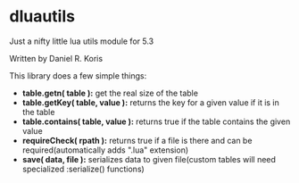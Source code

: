 # dluautils
Just a nifty little lua utils module for 5.3

Written by Daniel R. Koris

This library does a few simple things:
* __table.getn( table ):__ get the real size of the table
* __table.getKey( table, value ):__ returns the key for a given value if it is in the table
* __table.contains( table, value ):__ returns true if the table contains the given value
* __requireCheck( rpath ):__ returns true if a file is there and can be required(automatically adds ".lua" extension)
* __save( data, file ):__ serializes data to given file(custom tables will need specialized :serialize() functions)
